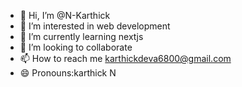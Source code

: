 - 👋 Hi, I’m @N-Karthick
- 👀 I’m interested in web development
- 🌱 I’m currently learning nextjs
- 💞️ I’m looking to collaborate
- 📫 How to reach me karthickdeva6800@gmail.com
- 😄 Pronouns:karthick N
